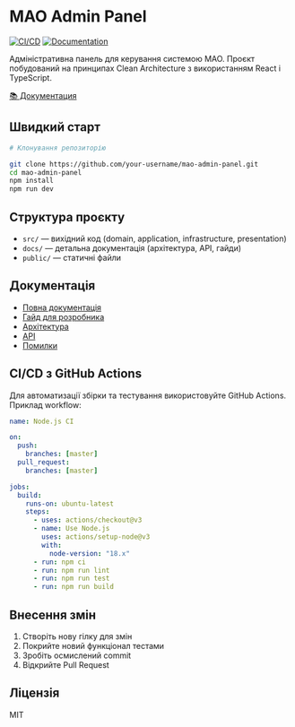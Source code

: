 # MAO Admin Panel

[![CI/CD](https://github.com/olegnck404/mao-admin-panel/actions/workflows/ci.yml/badge.svg)](https://github.com/olegnck404/mao-admin-panel/actions/workflows/ci.yml)
[![Documentation](https://github.com/olegnck404/mao-admin-panel/actions/workflows/documentation.yml/badge.svg)](https://github.com/olegnck404/mao-admin-panel/actions/workflows/documentation.yml)

Адміністративна панель для керування системою MAO. Проєкт побудований на принципах Clean Architecture з використанням React і TypeScript.

[📚 Документация](https://olegnck404.github.io/mao-admin-panel/)

## Швидкий старт

```bash
# Клонування репозиторію

git clone https://github.com/your-username/mao-admin-panel.git
cd mao-admin-panel
npm install
npm run dev
```

## Структура проєкту

- `src/` — вихідний код (domain, application, infrastructure, presentation)
- `docs/` — детальна документація (архітектура, API, гайди)
- `public/` — статичні файли

## Документація

- [Повна документація](docs/FULL_DOCUMENTATION.md)
- [Гайд для розробника](docs/development-guide.md)
- [Архітектура](docs/ARCHITECTURE.md)
- [API](docs/API.md)
- [Помилки](docs/errors.md)

## CI/CD з GitHub Actions

Для автоматизації збірки та тестування використовуйте GitHub Actions. Приклад workflow:

```yaml
name: Node.js CI

on:
  push:
    branches: [master]
  pull_request:
    branches: [master]

jobs:
  build:
    runs-on: ubuntu-latest
    steps:
      - uses: actions/checkout@v3
      - name: Use Node.js
        uses: actions/setup-node@v3
        with:
          node-version: "18.x"
      - run: npm ci
      - run: npm run lint
      - run: npm run test
      - run: npm run build
```

## Внесення змін

1. Створіть нову гілку для змін
2. Покрийте новий функціонал тестами
3. Зробіть осмислений commit
4. Відкрийте Pull Request

## Ліцензія

MIT
